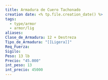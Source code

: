 ```yaml
---
title: Armadura de Cuero Tachonado
creation date: <% tp.file.creation_date() %>
tags:
  - type/armor
  - armor/lig
aliases: 
Clase_de_Armadura: 12 + Destreza
Tipo_de_Armadura: "[[Ligera]]"
Req_Fuerza: 
Sigilo: 
Peso: 13 lb
Precio: "45.000"
int_peso: 13
int_precio: 45000
---
```


